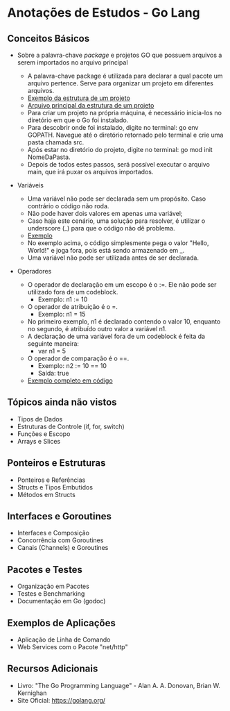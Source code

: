# Anotações de Estudos - Go Lang

## Conceitos Básicos
- Sobre a palavra-chave *package* e projetos GO que possuem arquivos a serem importados no arquivo principal
    - A palavra-chave package é utilizada para declarar a qual pacote um arquivo pertence. Serve para organizar um projeto em diferentes arquivos.
    - [Exemplo da estrutura de um projeto](https://github.com/git-mare/go/blob/main/exemplo-package/)
    - [Arquivo principal da estrutura de um projeto](https://github.com/git-mare/go/blob/main/exemplo-package/main.go)
    - Para criar um projeto na própria máquina, é necessário inicia-los no diretório em que o Go foi instalado.
    - Para descobrir onde foi instalado, digite no terminal: go env GOPATH. Navegue até o diretório retornado pelo terminal e crie uma pasta chamada src.
    - Após estar no diretório do projeto, digite no terminal: go mod init NomeDaPasta.
    - Depois de todos estes passos, será possível executar o arquivo main, que irá puxar os arquivos importados.
    
- Variáveis
    - Uma variável não pode ser declarada sem um propósito. Caso contrário o código não roda.
    - Não pode haver dois valores em apenas uma variável;
    - Caso haja este cenário, uma solução para resolver, é utilizar o underscore (_) para que o código não dê problema.
    - [Exemplo](https://github.com/git-mare/go/blob/main/variaveis/main.go)
    - No exemplo acima, o código simplesmente pega o valor "Hello, World!" e joga fora, pois está sendo armazenado em _.
    - Uma variável não pode ser utilizada antes de ser declarada.

- Operadores
    - O operador de declaração em um escopo é o :=. Ele não pode ser utilizado fora de um codeblock.
        - Exemplo: n1 := 10
    - O operador de atribuição é o =.
        - Exemplo: n1 = 15
    - No primeiro exemplo, n1 é declarado contendo o valor 10, enquanto no segundo, é atribuído outro valor a variável n1.
    - A declaração de uma variável fora de um codeblock é feita da seguinte maneira:
        - var n1 = 5
    - O operador de comparação é o ==.
        - Exemplo: n2 := 10 == 10
        - Saída: true
    - [Exemplo completo em código](https://github.com/git-mare/go/blob/main/operadores/main.go)



## Tópicos ainda não vistos
- Tipos de Dados
- Estruturas de Controle (if, for, switch)
- Funções e Escopo
- Arrays e Slices

## Ponteiros e Estruturas
- Ponteiros e Referências
- Structs e Tipos Embutidos
- Métodos em Structs

## Interfaces e Goroutines
- Interfaces e Composição
- Concorrência com Goroutines
- Canais (Channels) e Goroutines

## Pacotes e Testes
- Organização em Pacotes
- Testes e Benchmarking
- Documentação em Go (godoc)

## Exemplos de Aplicações
- Aplicação de Linha de Comando
- Web Services com o Pacote "net/http"

## Recursos Adicionais
- Livro: "The Go Programming Language" - Alan A. A. Donovan, Brian W. Kernighan
- Site Oficial: https://golang.org/
